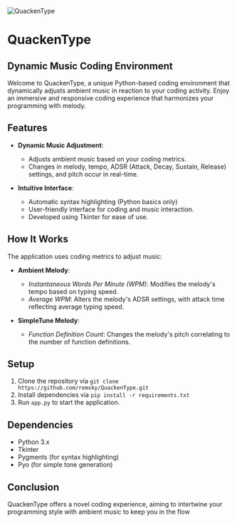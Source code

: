 ![QuackenType](https://github.com/remsky/QuackenType/assets/25017870/56b106d9-70f1-440c-ab01-22ee0d9f4a43)

# QuackenType 
## Dynamic Music Coding Environment

Welcome to QuackenType, a unique Python-based coding environment that dynamically adjusts ambient music in reaction to your coding activity. Enjoy an immersive and responsive coding experience that harmonizes your programming with melody.

## Features

- **Dynamic Music Adjustment**: 
  - Adjusts ambient music based on your coding metrics.
  - Changes in melody, tempo, ADSR (Attack, Decay, Sustain, Release) settings, and pitch occur in real-time.

- **Intuitive Interface**:
  - Automatic syntax highlighting (Python basics only)
  - User-friendly interface for coding and music interaction.
  - Developed using Tkinter for ease of use.

## How It Works

The application uses coding metrics to adjust music:

- **Ambient Melody**:
  - *Instantaneous Words Per Minute (WPM)*: Modifies the melody's tempo based on typing speed.
  - *Average WPM*: Alters the melody's ADSR settings, with attack time reflecting average typing speed.

- **SimpleTune Melody**:
  - *Function Definition Count*: Changes the melody's pitch correlating to the number of function definitions.

## Setup

1. Clone the repository via ```git clone https://github.com/remsky/QuackenType.git```
2. Install dependencies via ```pip install -r requirements.txt```
3. Run `app.py` to start the application.

## Dependencies

- Python 3.x
- Tkinter
- Pygments (for syntax highlighting)
- Pyo (for simple tone generation)

## Conclusion

QuackenType offers a novel coding experience, aiming to intertwine your programming style with ambient music to keep you in the flow

